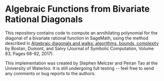 # Algebraic Functions from Bivariate Rational Diagonals

This repository contains code to compute an annihilating polynomial for the diagonal of a bivariate rational function in SageMath, using the method described in [Algebraic diagonals and walks: algorithms, bounds, complexity](https://www.sciencedirect.com/science/article/pii/S0747717116301250) by Bostan, Dumont, and Salvy (Journal of Symbolic Computation, Volume 83, Pages 68-92, 2017).

This implementation was created by Stephen Melczer and Peiran Tao at the University of Waterloo. It is still undergoing full testing -- feel free to send any comments or bug reports to the authors.
